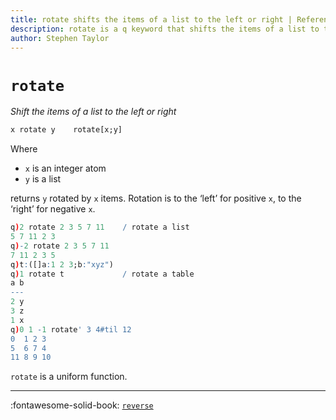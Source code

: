 ```yaml
---
title: rotate shifts the items of a list to the left or right | Reference | kdb+ and q documentation
description: rotate is a q keyword that shifts the items of a list to the left or right.
author: Stephen Taylor
---
```

# `rotate`



_Shift the items of a list to the left or right_

```txt
x rotate y    rotate[x;y]
```

Where 

-   `x` is an integer atom
-   `y` is a list

returns `y` rotated by `x` items.
Rotation is to the ‘left’ for positive `x`, to the ‘right’ for negative `x`.

```q
q)2 rotate 2 3 5 7 11    / rotate a list
5 7 11 2 3
q)-2 rotate 2 3 5 7 11
7 11 2 3 5
q)t:([]a:1 2 3;b:"xyz")
q)1 rotate t             / rotate a table
a b
---
2 y
3 z
1 x
q)0 1 -1 rotate' 3 4#til 12
0  1 2 3
5  6 7 4
11 8 9 10
```

`rotate` is a uniform function. 


----
:fontawesome-solid-book: 
[`reverse`](reverse.md)